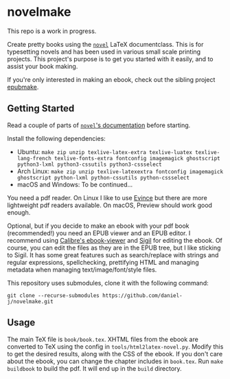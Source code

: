 # novelmake

This repo is a work in progress.

Create pretty books using the [`novel`](https://www.ctan.org/pkg/novel) LaTeX documentclass. This is for typesetting novels and has been used in various small scale printing projects. This project's purpose is to get you started with it easily, and to assist your book making.

If you're only interested in making an ebook, check out the sibling project [epubmake](https://github.com/daniel-j/epubmake).

## Getting Started

Read a couple of parts of [`novel`'s documentation](http://mirrors.ctan.org/macros/luatex/latex/novel/doc/novel-documentation.html) before starting.

Install the following dependencies:

- Ubuntu: `make zip unzip texlive-latex-extra texlive-luatex texlive-lang-french texlive-fonts-extra fontconfig imagemagick ghostscript python3-lxml python3-cssutils python3-cssselect`
- Arch Linux: `make zip unzip texlive-latexextra fontconfig imagemagick ghostscript python-lxml python-cssutils python-cssselect`
- macOS and Windows: To be continued...

You need a pdf reader. On Linux I like to use [Evince](https://wiki.gnome.org/Apps/Evince) but there are more lightweight pdf readers available. On macOS, Preview should work good enough.

Optional, but if you decide to make an ebook with your pdf book (recommended!) you need an EPUB viewer and an EPUB editor. I recommend using [Calibre's ebook-viewer](https://manual.calibre-ebook.com/viewer.html) and [Sigil](https://sigil-ebook.com/) for editing the ebook. Of course, you can edit the files as they are in the EPUB tree, but I like sticking to Sigil. It has some great features such as search/replace with strings and regular expressions, spellchecking, prettifying HTML and managing metadata when managing text/image/font/style files.

This repository uses submodules, clone it with the following command:

`git clone --recurse-submodules https://github.com/daniel-j/novelmake.git`

## Usage

The main TeX file is `book/book.tex`. XHTML files from the ebook are converted to TeX using the config in `tools/html2latex-novel.py`. Modify this to get the desired results, along with the CSS of the ebook. If you don't care about the ebook, you can change the chapter includes in `book.tex`. Run `make buildbook` to build the pdf. It will end up in the `build` directory.
